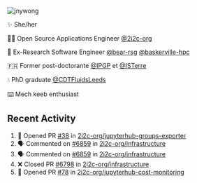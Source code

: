 ![jnywong](https://readme-typing-svg.demolab.com/?font=Intel+One+Mono&size=36&duration=3000&pause=1000&color=6bc46d&vCenter=true&width=170&lines=jnywong)

✨ She/her

👩‍💻 Open Source Applications Engineer [@2i2c-org](https://2i2c.org/)

🐻 Ex-Research Software Engineer [@bear-rsg](https://github.com/bear-rsg) [@baskerville-hpc](https://github.com/baskerville-hpc) 

🇫🇷 Former post-doctorante [@IPGP](https://github.com/IPGP) et [@ISTerre](https://www.isterre.fr/) 

💧 PhD graduate [@CDTFluidsLeeds](https://fluid-dynamics.leeds.ac.uk/) 

⌨️ Mech keeb enthusiast 

## Recent Activity 

<!--START_SECTION:activity-->
1. 💪 Opened PR [#38](undefined) in [2i2c-org/jupyterhub-groups-exporter](https://github.com/2i2c-org/jupyterhub-groups-exporter)
2. 🗣 Commented on [#6859](https://github.com/2i2c-org/infrastructure/issues/6859#issuecomment-3427317615) in [2i2c-org/infrastructure](https://github.com/2i2c-org/infrastructure)
3. 🗣 Commented on [#6859](https://github.com/2i2c-org/infrastructure/issues/6859#issuecomment-3427301632) in [2i2c-org/infrastructure](https://github.com/2i2c-org/infrastructure)
4. ❌ Closed PR [#6798](undefined) in [2i2c-org/infrastructure](https://github.com/2i2c-org/infrastructure)
5. 💪 Opened PR [#78](undefined) in [2i2c-org/jupyterhub-cost-monitoring](https://github.com/2i2c-org/jupyterhub-cost-monitoring)
<!--END_SECTION:activity-->

